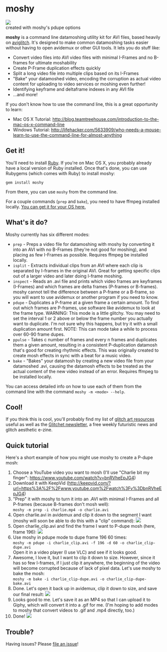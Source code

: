# moshy

![](http://imgur.com/OMLTr26.gif)  
created with moshy's pdupe options

**moshy** is a command line datamoshing utility kit for AVI files, based heavily on [aviglitch](https://github.com/ucnv/aviglitch).
It's designed to make common datamoshing tasks easier without having to open avidemux or other GUI tools. It lets you do stuff like:

- Convert video files into AVI video files with minimal I-Frames and no B-frames for ultimate moshability
- Create P-Frame duplication effects quickly
- Split a long video file into multiple clips based on its I-Frames
- "Bake" your datamoshed video, encoding the corruption as actual video content for uploading to video services or moshing even further!
- Identifying keyframe and deltaframe indexes in any AVI file
- ...and more!

If you don't know how to use the command line, this is a great opportunity to learn:

- Mac OS X Tutorial: http://blog.teamtreehouse.com/introduction-to-the-mac-os-x-command-line
- Windows Tutorial: http://lifehacker.com/5633909/who-needs-a-mouse-learn-to-use-the-command-line-for-almost-anything

## Get it!

You'll need to install [Ruby](https://www.ruby-lang.org/en/). If you're on Mac OS X, you probably already have a local version of Ruby installed. Once that's done, you can use Rubygems (which comes with Ruby) to install moshy:

```
gem install moshy
```

From there, you can use `moshy` from the command line.

For a couple commands (`prep` and `bake`), you need to have ffmpeg installed locally.
[You can get it for your OS here.](https://www.ffmpeg.org/download.html)

## What's it do?

Moshy currently has six different modes:

- `prep` - Preps a video file for datamoshing with moshy by converting it
  into an AVI with no B-Frames (they're not good for moshing), and placing as
  few I-Frames as possible. Requires ffmpeg be installed locally.
- `isplit` - Extracts individual clips from an AVI where each clip is
  separated by I-frames in the original AVI. Great for getting specific
  clips out of a larger video and later doing I-frame moshing.
- `inspect` - Reads an .avi file and prints which video frames are keyframes
  (I-Frames) and which frames are delta frames (P-frames or B-frames). moshy
  cannot tell the difference between a P-frame or a B-frame, so you will want
  to use avidemux or another program if you need to know.
- `pdupe` - Duplicates a P-frame at a given frame a certain amount. To find
  out which frames are P-frames, use software like avidemux to look at the
  frame type. WARNING: This mode is a little glitchy. You may need to set
  the interval 1 or 2 above or below the frame number you actually want to
  duplicate. I'm not sure why this happens, but try it with a small
  duplication amount first. NOTE: This can mode take a while to process
  over 60-90 frame dupes.
- `ppulse` - Takes c number of frames and every n frames and duplicates them a
  given amount, resulting in a consistent P-duplication datamosh that's
  good for creating rhythmic effects. This was originally created to
  create mosh effects in sync with a beat for a music video.
- `bake` - "Bakes" your datamosh by creating a new video file from your
  datamoshed .avi, causing the datamosh effects to be treated as the actual
  content of the new video instead of an error. Requires ffmpeg to be
  installed locally.

You can access detailed info on how to use each of them from the command line with
the command `moshy -m <mode> --help`.

## Cool!

If you think this is cool, you'll probably find my list of [glitch art resources](http://www.glitchet.com/resources)
useful as well as the [Glitchet newsletter](http://www.glitchet.com/), a free weekly futuristic
news and glitch aesthetic e-zine.

## Quick tutorial

Here's a short example of how you might use moshy to create a P-dupe mosh:

1. Choose a YouTube video you want to mosh (I'll use "Charlie bit my finger": <https://www.youtube.com/watch?v=bnRVheEpJG4>)
2. Download it with KeepVid (<http://keepvid.com/?url=https%3A%2F%2Fwww.youtube.com%2Fwatch%3Fv%3DbnRVheEpJG4>)
3. "Prep" it with moshy to turn it into an .AVI with minimal I-Frames and all P-frames (because B-frames don't mosh well):  
   `moshy -m prep -i charlie.mp4 -o charlie.avi`
4. Open charlie.avi in avidemux and clip it down to the segment I want (moshy will soon be able to do this with a "clip" command): ![](http://i.imgur.com/OBy8pbB.png)
5. Open charlie_clip.avi and find the frame I want to P-dupe mosh (here, frame 196): ![](http://i.imgur.com/aZsZIx6.png)
6. Use moshy in pdupe mode to dupe frame 196 60 times:  
   `moshy -m pdupe -i charlie_clip.avi -f 196 -d 60 -o charlie_clip-dupe.avi`  
   Open it in a video player (I use VLC) and see if it looks good.
7. Awesome, I love it, but I want to clip it down to size. However, since it has so few I-frames, if I just clip it anywhere, the beginning of the video will become corrupted because of lack of pixel data. Let's use moshy to bake the mosh:  
   `moshy -m bake -i charlie_clip-dupe.avi -o charlie_clip-dupe-bake.avi`
8. Done. Let's open it back up in avidemux, clip it down to size, and save our final result: ![](http://i.imgur.com/07abIqT.png)
9. Looks good to me. Let's save it as an MP4 so that I can upload it to Giphy, which will convert it into a .gif for me. (I'm hoping to add modes to moshy that convert videos to .gif and .mp4 directly, too.)
10. Done! ![](https://media.giphy.com/media/3o85xoWYyG1HEVs8Vy/giphy.gif)

## Trouble?

Having issues? Please [file an issue](https://github.com/wayspurrchen/moshy/issues/new)!
